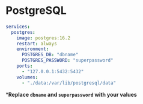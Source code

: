 # PostgreSQL

```yaml
services:
  postgres:
    image: postgres:16.2
    restart: always
    environment:
      POSTGRES_DB: "dbname"
      POSTGRES_PASSWORD: "superpassword"
    ports:
      - "127.0.0.1:5432:5432"
    volumes:
      - "./data:/var/lib/postgresql/data"
```

***Replace `dbname` and `superpassword` with your values**
